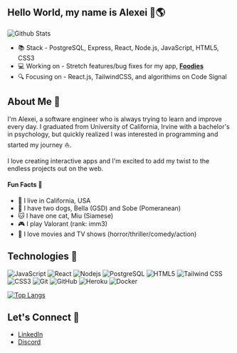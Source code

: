 ## Hello World, my name is Alexei 👋🌎

![Github Stats](https://github-readme-stats.vercel.app/api?username=alexei-dayrit&count_private=true&show_icons=true&include_all_commits=true&hide=contribs)

- 📚 Stack - PostgreSQL, Express, React, Node.js, JavaScript, HTML5, CSS3
- 💻 Working on - Stretch features/bug fixes for my app, [**Foodies**](https://foodies-web-app.herokuapp.com/)
- 🔍 Focusing on - React.js, TailwindCSS, and algorithims on Code Signal

## About Me 💬

I'm Alexei, a software engineer who is always trying to learn and improve every day. I graduated from University of California, Irvine with a bachelor's in psychology, but quickly realized I was interested in programming and started my journey ⛵️. 

I love creating interactive apps and I'm excited to add my twist to the endless projects out on the web.

#### Fun Facts 👀

- 📍 I live in California, USA
- 🐶 I have two dogs, Bella (GSD) and Sobe (Pomeranean)
- 🐱 I have one cat, Miu (Siamese)
- 🎮 I play Valorant (rank: imm3)
- 🍿 I love movies and TV shows (horror/thriller/comedy/action)

## Technologies 🤖

![JavaScript](https://img.shields.io/badge/-JavaScript-black?style=flat-square&logo=javascript)
![React](https://img.shields.io/badge/-React-3b2e5a?style=flat-square&logo=react)
![Nodejs](https://img.shields.io/badge/-Nodejs-black?style=flat-square&logo=Node.js)
![PostgreSQL](https://img.shields.io/badge/-PostgreSQL-336791?style=flat-square&logo=postgresql)
![HTML5](https://img.shields.io/badge/-HTML5-E34F26?style=flat-square&logo=html5&logoColor=white)
![Tailwind CSS](https://img.shields.io/badge/TailwindCSS-%2338B2AC.svg?style=flat-square&logo=tailwind-css&logoColor=white)
![CSS3](https://img.shields.io/badge/-CSS3-1572B6?style=flat-square&logo=css3)
![Git](https://img.shields.io/badge/-Git-black?style=flat-square&logo=git)
![GitHub](https://img.shields.io/badge/-GitHub-181717?style=flat-square&logo=github)
![Heroku](https://img.shields.io/badge/-Heroku-430098?style=flat-square&logo=heroku)
![Docker](https://img.shields.io/badge/-Docker-black?style=flat-square&logo=docker)

[![Top Langs](https://github-readme-stats.vercel.app/api/top-langs/?username=anuraghazra&layout=compact)](https://github.com/anuraghazra/github-readme-stats)

## Let's Connect 📲

- [LinkedIn](https://www.linkedin.com/in/alexei-dayrit/)
- [Discord](https://discord.com/users/107735399379537920)
